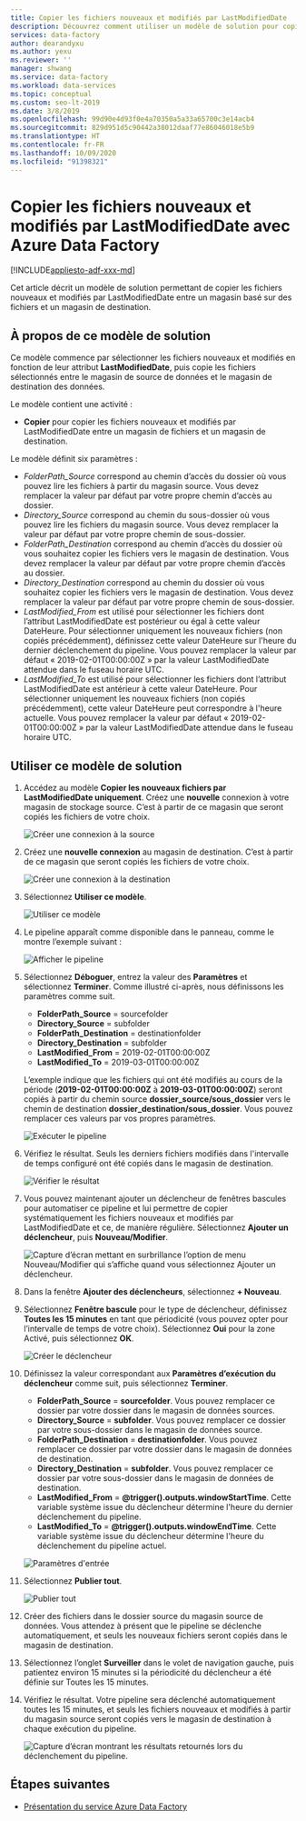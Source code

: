```yaml
---
title: Copier les fichiers nouveaux et modifiés par LastModifiedDate
description: Découvrez comment utiliser un modèle de solution pour copier les fichiers nouveaux et modifiés par LastModifiedDate avec Azure Data Factory.
services: data-factory
author: dearandyxu
ms.author: yexu
ms.reviewer: ''
manager: shwang
ms.service: data-factory
ms.workload: data-services
ms.topic: conceptual
ms.custom: seo-lt-2019
ms.date: 3/8/2019
ms.openlocfilehash: 99d90e4d93f0e4a70350a5a33a65700c3e14acb4
ms.sourcegitcommit: 829d951d5c90442a38012daaf77e86046018e5b9
ms.translationtype: HT
ms.contentlocale: fr-FR
ms.lasthandoff: 10/09/2020
ms.locfileid: "91398321"
---
```

# <a name="copy-new-and-changed-files-by-lastmodifieddate-with-azure-data-factory"></a>Copier les fichiers nouveaux et modifiés par LastModifiedDate avec Azure Data Factory

[!INCLUDE[appliesto-adf-xxx-md](includes/appliesto-adf-xxx-md.md)]

Cet article décrit un modèle de solution permettant de copier les fichiers nouveaux et modifiés par LastModifiedDate entre un magasin basé sur des fichiers et un magasin de destination. 

## <a name="about-this-solution-template"></a>À propos de ce modèle de solution

Ce modèle commence par sélectionner les fichiers nouveaux et modifiés en fonction de leur attribut **LastModifiedDate**, puis copie les fichiers sélectionnés entre le magasin de source de données et le magasin de destination des données.

Le modèle contient une activité :
- **Copier** pour copier les fichiers nouveaux et modifiés par LastModifiedDate entre un magasin de fichiers et un magasin de destination.

Le modèle définit six paramètres :
-  *FolderPath_Source* correspond au chemin d’accès du dossier où vous pouvez lire les fichiers à partir du magasin source. Vous devez remplacer la valeur par défaut par votre propre chemin d’accès au dossier.
-  *Directory_Source* correspond au chemin du sous-dossier où vous pouvez lire les fichiers du magasin source. Vous devez remplacer la valeur par défaut par votre propre chemin de sous-dossier.
-  *FolderPath_Destination* correspond au chemin d’accès du dossier où vous souhaitez copier les fichiers vers le magasin de destination. Vous devez remplacer la valeur par défaut par votre propre chemin d’accès au dossier.
-  *Directory_Destination* correspond au chemin du dossier où vous souhaitez copier les fichiers vers le magasin de destination. Vous devez remplacer la valeur par défaut par votre propre chemin de sous-dossier.
-  *LastModified_From* est utilisé pour sélectionner les fichiers dont l’attribut LastModifiedDate est postérieur ou égal à cette valeur DateHeure.  Pour sélectionner uniquement les nouveaux fichiers (non copiés précédemment), définissez cette valeur DateHeure sur l'heure du dernier déclenchement du pipeline. Vous pouvez remplacer la valeur par défaut « 2019-02-01T00:00:00Z » par la valeur LastModifiedDate attendue dans le fuseau horaire UTC. 
-  *LastModified_To* est utilisé pour sélectionner les fichiers dont l’attribut LastModifiedDate est antérieur à cette valeur DateHeure. Pour sélectionner uniquement les nouveaux fichiers (non copiés précédemment), cette valeur DateHeure peut correspondre à l'heure actuelle.  Vous pouvez remplacer la valeur par défaut « 2019-02-01T00:00:00Z » par la valeur LastModifiedDate attendue dans le fuseau horaire UTC. 

## <a name="how-to-use-this-solution-template"></a>Utiliser ce modèle de solution

1. Accédez au modèle **Copier les nouveaux fichiers par LastModifiedDate uniquement**. Créez une **nouvelle** connexion à votre magasin de stockage source. C’est à partir de ce magasin que seront copiés les fichiers de votre choix.

    ![Créer une connexion à la source](media/solution-template-copy-new-files-lastmodifieddate/copy-new-files-lastmodifieddate1.png)
    
2. Créez une **nouvelle connexion** au magasin de destination. C’est à partir de ce magasin que seront copiés les fichiers de votre choix. 

    ![Créer une connexion à la destination](media/solution-template-copy-new-files-lastmodifieddate/copy-new-files-lastmodifieddate3.png)

3. Sélectionnez **Utiliser ce modèle**.

    ![Utiliser ce modèle](media/solution-template-copy-new-files-lastmodifieddate/copy-new-files-lastmodifieddate4.png)
    
4. Le pipeline apparaît comme disponible dans le panneau, comme le montre l’exemple suivant :

    ![Afficher le pipeline](media/solution-template-copy-new-files-lastmodifieddate/copy-new-files-lastmodifieddate5.png)

5. Sélectionnez **Déboguer**, entrez la valeur des **Paramètres** et sélectionnez **Terminer**.  Comme illustré ci-après, nous définissons les paramètres comme suit.
   - **FolderPath_Source** = sourcefolder
   - **Directory_Source** = subfolder
   - **FolderPath_Destination** = destinationfolder
   - **Directory_Destination** = subfolder
   - **LastModified_From** =  2019-02-01T00:00:00Z
   - **LastModified_To** = 2019-03-01T00:00:00Z
    
    L’exemple indique que les fichiers qui ont été modifiés au cours de la période (**2019-02-01T00:00:00Z** à **2019-03-01T00:00:00Z**) seront copiés à partir du chemin source **dossier_source/sous_dossier** vers le chemin de destination **dossier_destination/sous_dossier**.  Vous pouvez remplacer ces valeurs par vos propres paramètres.

    ![Exécuter le pipeline](media/solution-template-copy-new-files-lastmodifieddate/copy-new-files-lastmodifieddate6.png)

6. Vérifiez le résultat. Seuls les derniers fichiers modifiés dans l'intervalle de temps configuré ont été copiés dans le magasin de destination.

    ![Vérifier le résultat](media/solution-template-copy-new-files-lastmodifieddate/copy-new-files-lastmodifieddate7.png)
    
7. Vous pouvez maintenant ajouter un déclencheur de fenêtres bascules pour automatiser ce pipeline et lui permettre de copier systématiquement les fichiers nouveaux et modifiés par LastModifiedDate et ce, de manière régulière.  Sélectionnez **Ajouter un déclencheur**, puis **Nouveau/Modifier**.

    ![Capture d’écran mettant en surbrillance l’option de menu Nouveau/Modifier qui s’affiche quand vous sélectionnez Ajouter un déclencheur.](media/solution-template-copy-new-files-lastmodifieddate/copy-new-files-lastmodifieddate8.png)
    
8. Dans la fenêtre **Ajouter des déclencheurs**, sélectionnez **+ Nouveau**.

9. Sélectionnez **Fenêtre bascule** pour le type de déclencheur, définissez **Toutes les 15 minutes** en tant que périodicité (vous pouvez opter pour l’intervalle de temps de votre choix). Sélectionnez **Oui** pour la zone Activé, puis sélectionnez **OK**.

    ![Créer le déclencheur](media/solution-template-copy-new-files-lastmodifieddate/copy-new-files-lastmodifieddate10.png)    
    
10. Définissez la valeur correspondant aux **Paramètres d’exécution du déclencheur** comme suit, puis sélectionnez **Terminer**.
    - **FolderPath_Source** = **sourcefolder**.  Vous pouvez remplacer ce dossier par votre dossier dans le magasin de données sources.
    - **Directory_Source** = **subfolder**.  Vous pouvez remplacer ce dossier par votre sous-dossier dans le magasin de données source.
    - **FolderPath_Destination** = **destinationfolder**.  Vous pouvez remplacer ce dossier par votre dossier dans le magasin de données de destination.
    - **Directory_Destination** = **subfolder**.  Vous pouvez remplacer ce dossier par votre sous-dossier dans le magasin de données de destination.
    - **LastModified_From** =   **\@trigger().outputs.windowStartTime**.  Cette variable système issue du déclencheur détermine l'heure du dernier déclenchement du pipeline.
    - **LastModified_To** =  **\@trigger().outputs.windowEndTime**.  Cette variable système issue du déclencheur détermine l'heure du déclenchement du pipeline actuel.
    
    ![Paramètres d'entrée](media/solution-template-copy-new-files-lastmodifieddate/copy-new-files-lastmodifieddate11.png)
    
11. Sélectionnez **Publier tout**.
    
    ![Publier tout](media/solution-template-copy-new-files-lastmodifieddate/copy-new-files-lastmodifieddate12.png)

12. Créer des fichiers dans le dossier source du magasin source de données.  Vous attendez à présent que le pipeline se déclenche automatiquement, et seuls les nouveaux fichiers seront copiés dans le magasin de destination.

13. Sélectionnez l’onglet **Surveiller** dans le volet de navigation gauche, puis patientez environ 15 minutes si la périodicité du déclencheur a été définie sur Toutes les 15 minutes. 

14. Vérifiez le résultat. Votre pipeline sera déclenché automatiquement toutes les 15 minutes, et seuls les fichiers nouveaux et modifiés à partir du magasin source seront copiés vers le magasin de destination à chaque exécution du pipeline.

    ![Capture d’écran montrant les résultats retournés lors du déclenchement du pipeline.](media/solution-template-copy-new-files-lastmodifieddate/copy-new-files-lastmodifieddate15.png)
    
## <a name="next-steps"></a>Étapes suivantes

- [Présentation du service Azure Data Factory](introduction.md)
